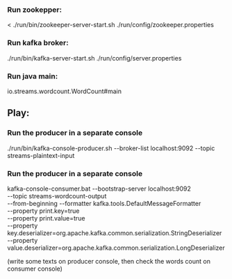 ### Run zookepper:
< ./run/bin/zookeeper-server-start.sh ./run/config/zookeeper.properties

### Run kafka broker:
./run/bin/kafka-server-start.sh ./run/config/server.properties

### Run java main:
io.streams.wordcount.WordCount#main

## Play:
### Run the producer in a separate console
./run/bin/kafka-console-producer.sh --broker-list localhost:9092 --topic streams-plaintext-input  

### Run the producer in a separate console
kafka-console-consumer.bat --bootstrap-server localhost:9092   
                           --topic streams-wordcount-output   
						   --from-beginning 
						   --formatter kafka.tools.DefaultMessageFormatter   
						   --property print.key=true   
						   --property print.value=true   
						   --property key.deserializer=org.apache.kafka.common.serialization.StringDeserializer   
						   --property value.deserializer=org.apache.kafka.common.serialization.LongDeserializer  
						   
(write some texts on producer console, then check the words count on consumer console)